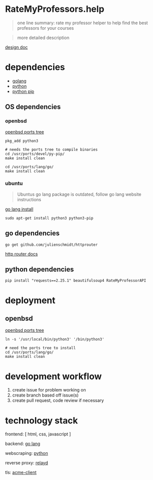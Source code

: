 # RateMyProfessors.help
> one line summary: rate my professor helper to help find the best professors for your courses

> more detailed description

[design doc](https://docs.google.com/document/d/18EV5vSysP4g-dQlOz8RPAOX1CN95_Bku6ngtJE6O48w/edit#heading=h.ng2zz6cp2tz0)

# dependencies

- [golang](https://go.dev/)
- [python](https://www.python.org/)
- [python pip](https://github.com/pypa/pip)

## OS dependencies 
### openbsd 

[openbsd ports tree](https://www.openbsd.org/faq/ports/ports.html)
```
pkg_add python3

# needs the ports tree to compile binaries
cd /usr/ports/devel/py-pip/
make install clean

cd /usr/ports/lang/go/
make install clean
```

### ubuntu 

> Ubuntus go lang package is outdated, follow go lang website instructions

[go lang install](https://tip.golang.org/doc/install)

```
sudo apt-get install python3 python3-pip 
```


## go dependencies

```
go get github.com/julienschmidt/httprouter
```

[http router docs](https://pkg.go.dev/github.com/julienschmidt/httprouter)

## python dependencies

```
pip install "requests==2.25.1" beautifulsoup4 RateMyProfessorAPI
```


# deployment 

## openbsd 

[openbsd ports tree](https://www.openbsd.org/faq/ports/ports.html)

```
ln -s '/usr/local/bin/python3' '/bin/python3'

# need the ports tree to install
cd /usr/ports/lang/go/
make install clean

```

# development workflow
1. create issue for problem working on
2. create branch based off issue(s)
3. create pull request, code review if necessary

# technology stack

frontend: [ html, css, javascript ]

backend: [go lang](https://go.dev/learn/)

webscraping: [python](https://docs.python.org/3/)

reverse proxy: [relayd](https://man.openbsd.org/relayd.8)

tls: [acme-client](https://man.openbsd.org/acme-client.1)
